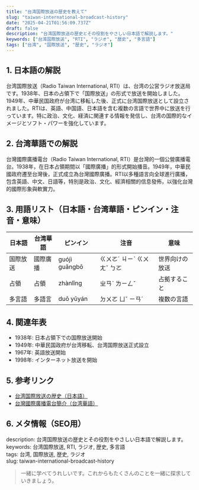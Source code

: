 ```yaml
---
title: "台湾国際放送の歴史を教えて"
slug: "taiwan-international-broadcast-history"
date: "2025-04-21T01:56:09.737Z"
draft: false
description: "台湾国際放送の歴史とその役割をやさしい日本語で解説します。"
keywords: ["台湾国際放送", "RTI", "ラジオ", "歴史", "多言語"]
tags: ["台湾", "国際放送", "歴史", "ラジオ"]
---
```


## 1. 日本語の解説  
台湾国際放送（Radio Taiwan International, RTI）は、台湾の公営ラジオ放送局です。1938年、日本の占領下で「国際放送」の形式で放送を開始しました。1949年、中華民国政府が台湾に移転した後、正式に台湾国際放送として設立されました。RTIは、英語、中国語、日本語を含む複数の言語で世界中に放送を行っています。特に政治、文化、経済に関連する情報を発信し、台湾の国際的なイメージとソフト・パワーを強化しています。

## 2. 台湾華語での解説  
台灣國際廣播電台（Radio Taiwan International, RTI）是台灣的一個公營廣播電台。1938年，在日本占領期間以「國際廣播」的形式開始播音。1949年，中華民國政府遷至台灣後，正式成立為台灣國際廣播。RTI以多種語言向全球進行廣播，包含英語、中文、日語等，特別是政治、文化、經濟相關的信息發佈，以強化台灣的國際形象與軟實力。

## 3. 用語リスト（日本語・台湾華語・ピンイン・注音・意味）  
| 日本語       | 台湾華語          | ピンイン      | 注音      | 意味                    |
|--------------|-----------------|-----------|--------|-----------------------|
| 国際放送       | 國際廣播           | guójì guǎngbō | ㄍㄨㄛˊ ㄐㄧˋ ㄍㄨㄤˇ ㄅㄛ  | 世界向けの放送             |
| 占領          | 占領             | zhànlǐng     | ㄓㄢˋ ㄌㄧㄥˇ      | 占拠すること               |
| 多言語        | 多語言            | duō yǔyán   | ㄉㄨㄛ ㄩˇ ㄧㄢˊ    | 複数の言語               |

## 4. 関連年表  
- 1938年: 日本占領下での国際放送開始  
- 1949年: 中華民国政府が台湾移転、台湾国際放送正式設立  
- 1967年: 英語放送開始  
- 1998年: インターネット放送を開始  

## 5. 参考リンク  
- [台湾国際放送の歴史（日本語）](https://www.rti.org.tw/multimediaPage/)  
- [台灣國際廣播電台簡介（台湾華語）](https://www.rti.org.tw/multimediaPage/)

## 6. メタ情報（SEO用）  
description: 台湾国際放送の歴史とその役割をやさしい日本語で解説します。  
keywords: 台湾国際放送, RTI, ラジオ, 歴史, 多言語  
tags: 台湾, 国際放送, 歴史, ラジオ  
slug: taiwan-international-broadcast-history

> 一緒に学べてうれしいです。これからもたくさんのことを一緒に探求していきましょう。